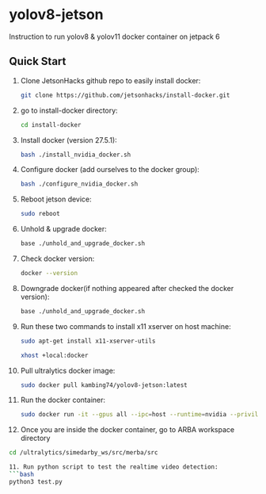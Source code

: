 # yolov8-jetson
Instruction to run yolov8 & yolov11 docker container on jetpack 6

## Quick Start

1. Clone JetsonHacks github repo to easily install docker:
   ```bash
   git clone https://github.com/jetsonhacks/install-docker.git

2. go to install-docker directory:
   ```bash
   cd install-docker

3. Install docker (version 27.5.1):
   ```bash
   bash ./install_nvidia_docker.sh

4. Configure docker (add ourselves to the docker group):
   ```bash
   bash ./configure_nvidia_docker.sh

5. Reboot jetson device:
   ```bash
   sudo reboot

5. Unhold & upgrade docker:
   ```bash
   base ./unhold_and_upgrade_docker.sh

6. Check docker version:
   ```bash
   docker --version

6. Downgrade docker(if nothing appeared after checked the docker version):
   ```bash
   base ./unhold_and_upgrade_docker.sh

7. Run these two commands to install x11 xserver on host machine:
   ```bash
   sudo apt-get install x11-xserver-utils

   xhost +local:docker

8. Pull ultralytics docker image:
   ```bash
   sudo docker pull kambing74/yolov8-jetson:latest

9. Run the docker container:
   ```bash
   sudo docker run -it --gpus all --ipc=host --runtime=nvidia --privileged -e DISPLAY=$DISPLAY -v /tmp/.X11-unix:/tmp/.X11-unix kambing74/yolov8-jetson:latest

10. Once you are inside the docker container, go to ARBA workspace directory
   ```bash
   cd /ultralytics/simedarby_ws/src/merba/src

11. Run python script to test the realtime video detection: 
   ```bash
   python3 test.py

